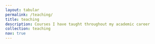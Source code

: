 ```yaml
---
layout: tabular
permalink: /teaching/
title: teaching
description: Courses I have taught throughout my academic career
collection: teaching
nav: true
---
```

